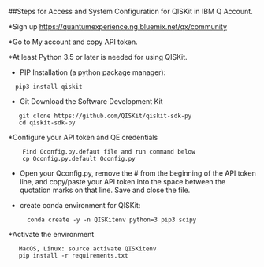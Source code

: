 ##Steps for Access and System Configuration for QISKit in IBM Q Account.

*Sign up 
  https://quantumexperience.ng.bluemix.net/qx/community

*Go to My account and copy API token.

*At least Python 3.5 or later is needed for using QISKit.

* PIP Installation (a python package manager):
```
  pip3 install qiskit
```
* Git Download the Software Development Kit
```
   git clone https://github.com/QISKit/qiskit-sdk-py
   cd qiskit-sdk-py
```
*Configure your API token and QE credentials
```
    Find Qconfig.py.defaut file and run command below
    cp Qconfig.py.default Qconfig.py
```
*	Open your Qconfig.py, remove the # from the beginning of the API token line, 
  and copy/paste your API token into the space between the quotation marks on that line. 
  Save and close the file.
  
* create conda environment for QISKit:
  ```
    conda create -y -n QISKitenv python=3 pip3 scipy
  ```	
*Activate the environment
 ``` 
    MacOS, Linux: source activate QISKitenv
    pip install -r requirements.txt
```
